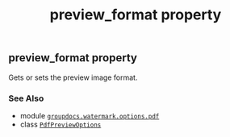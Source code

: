 ﻿---
title: preview_format property
second_title: GroupDocs.Watermark for Python via .NET API References
description: 
type: docs
url: /python-net/groupdocs.watermark.options.pdf/pdfpreviewoptions/preview_format/
is_root: false
weight: 60
---

## preview_format property


Gets or sets the preview image format.

### See Also
* module [`groupdocs.watermark.options.pdf`](../../)
* class [`PdfPreviewOptions`](/watermark/python-net/groupdocs.watermark.options.pdf/pdfpreviewoptions)
